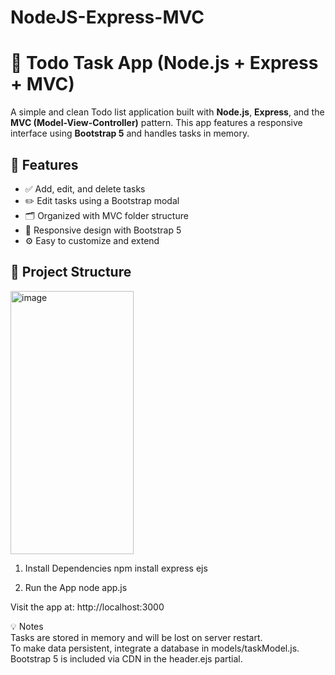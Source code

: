 # NodeJS-Express-MVC

# 📝 Todo Task App (Node.js + Express + MVC)
  
A simple and clean Todo list application built with **Node.js**, **Express**, and the **MVC (Model-View-Controller)** pattern. This app features a responsive interface using **Bootstrap 5** and handles tasks in memory.
  
## 🚀 Features  
- ✅ Add, edit, and delete tasks  
- ✏️ Edit tasks using a Bootstrap modal  
- 🗂️ Organized with MVC folder structure  
- 📱 Responsive design with Bootstrap 5  
- ⚙️ Easy to customize and extend  

    
## 📂 Project Structure    
<img width="197" height="421" alt="image" src="https://github.com/user-attachments/assets/f6bf2b31-634a-4e15-8d2d-3c774db59d70" />


1. Install Dependencies
   npm install express ejs
   
2. Run the App
   node app.js
  
Visit the app at: http://localhost:3000 

💡 Notes  
Tasks are stored in memory and will be lost on server restart.  
To make data persistent, integrate a database in models/taskModel.js.  
Bootstrap 5 is included via CDN in the header.ejs partial.  
